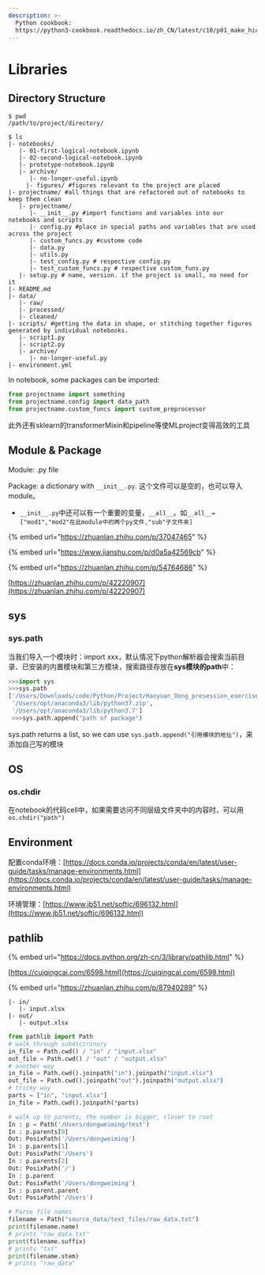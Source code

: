 ```yaml
---
description: >-
  Python cookbook:
  https://python3-cookbook.readthedocs.io/zh_CN/latest/c10/p01_make_hierarchical_package_of_modules.html
---
```


# Libraries

## Directory Structure

```text
$ pwd
/path/to/project/directory/

$ ls
|- notebooks/
   |- 01-first-logical-notebook.ipynb
   |- 02-second-logical-notebook.ipynb
   |- prototype-notebook.ipynb
   |- archive/
	  |- no-longer-useful.ipynb
	 |- figures/ #figures relevant to the project are placed
|- projectname/ #all things that are refactored out of notebooks to keep them clean
   |- projectname/
	  |- __init__.py #import functions and variables into our notebooks and scripts
	  |- config.py #place in special paths and variables that are used across the project
	  |- custom_funcs.py #custome code
	  |- data.py
	  |- utils.py
	  |- test_config.py # respective config.py
	  |- test_custom_funcs.py # respective custom_funs.py
   |- setup.py # name, version. if the project is small, no need for it
|- README.md
|- data/
   |- raw/
   |- processed/
   |- cleaned/
|- scripts/ #getting the data in shape, or stitching together figures generated by individual notebooks.
   |- script1.py
   |- script2.py
   |- archive/
      |- no-longer-useful.py
|- environment.yml
```

In notebook, some packages can be imported:

```python
from projectname import something
from projectname.config import data_path
from projectname.custom_funcs import custom_preprocessor

```



此外还有sklearn的transformerMixin和pipeline等使MLproject变得高效的工具

## Module & Package

Module: .py file

Package: a dictionary with `__init__.py`. 这个文件可以是空的，也可以导入module。

* `__init__.py`中还可以有一个重要的变量，`__all__`。如`__all__=["mod1","mod2"在此module中的两个py文件,"sub"子文件夹]`

{% embed url="https://zhuanlan.zhihu.com/p/37047465" %}

{% embed url="https://www.jianshu.com/p/d0a5a42569cb" %}

{% embed url="https://zhuanlan.zhihu.com/p/54764686" %}

[https://zhuanlan.zhihu.com/p/42220907](https://zhuanlan.zhihu.com/p/42220907)

## sys

### sys.path

当我们导入一个模块时：import  xxx，默认情况下python解析器会搜索当前目录、已安装的内置模块和第三方模块，搜索路径存放在**sys模块的path**中：

```python
>>>import sys
>>>sys.path
['/Users/Downloads/code/Python/Project/Haoyuan_Dong_presession_exercise/notebook',
 '/Users/opt/anaconda3/lib/python37.zip',
 '/Users/opt/anaconda3/lib/python3.7']
 >>>sys.path.append("path of package")
```

sys.path returns a list, so we can use `sys.path.append("引用模块的地址")`，来添加自己写的模块

## OS

### os.chdir

在notebook的代码cell中，如果需要访问不同层级文件夹中的内容时，可以用`os.chdir("path")`

## Environment

配置conda环境：[https://docs.conda.io/projects/conda/en/latest/user-guide/tasks/manage-environments.html](https://docs.conda.io/projects/conda/en/latest/user-guide/tasks/manage-environments.html)

环境管理：[https://www.jb51.net/softjc/696132.html](https://www.jb51.net/softjc/696132.html)

## pathlib

{% embed url="https://docs.python.org/zh-cn/3/library/pathlib.html" %}

[https://cuiqingcai.com/6598.html](https://cuiqingcai.com/6598.html)

{% embed url="https://zhuanlan.zhihu.com/p/87940289" %}

```text
|- in/
   |- input.xlsx
|- out/
   |- output.xlsx
```

```python
from pathlib import Path
# walk through subdictrinory
in_file = Path.cwd() / "in" / "input.xlsx"
out_file = Path.cwd() / "out" / "output.xlsx"
# another way
in_file = Path.cwd().joinpath("in").joinpath("input.xlsx")
out_file = Path.cwd().joinpath("out").joinpath("output.xlsx")
# tricky way
parts = ["in", "input.xlsx"]
in_file = Path.cwd().joinpath(*parts)

# walk up to parents, the number is bigger, closer to root
In : p = Path('/Users/dongweiming/test')
In : p.parents[0]
Out: PosixPath('/Users/dongweiming')
In : p.parents[1]
Out: PosixPath('/Users')
In : p.parents[2]
Out: PosixPath('/')
In : p.parent
Out: PosixPath('/Users/dongweiming')
In : p.parent.parent
Out: PosixPath('/Users')

# Parse file names
filename = Path("source_data/text_files/raw_data.txt")
print(filename.name)
# prints "raw_data.txt"
print(filename.suffix)
# prints "txt"
print(filename.stem)
# prints "raw_data"
```

